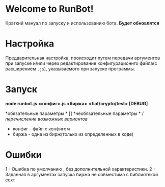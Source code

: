 
#  Welcome to RunBot!

Краткий мануал по запуску и использованию бота. **Будет обновлятся**

  

#  Настройка

Предварительная настройка, происходит путем передачи аргументов при запуске и/или через редактирование конфигурационнго файла(с расширением `.js`), указываемого при запуске программы.

  

#  Запуск

**node runbot.js <конфиг>.js <биржа>  <fiat/crypto/test>  [DEBUG]**

   *обязательные параметры *
  []  *необязательные параметры *
  / *перечисление возможных вариантов*

- конфиг - файл с конфигом
- биржа - одна из бирж(только из определенных в коде)

  

#  Ошибки

1 - Ошибка по умолчанию , без дополнительной характеристики.
2 - Заданная в аргументах запуска биржа не совместима с библиотекой ссхт
<!--stackedit_data:
eyJoaXN0b3J5IjpbLTE1MTcwOTUyMCwtNDUyMDAxMjE1LC05Mz
YyNzg0NjddfQ==
-->